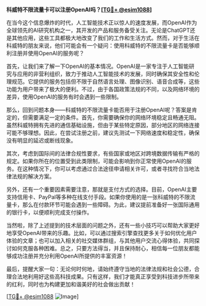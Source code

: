 **科威特不限流量卡可以注册OpenAI吗？[[TG💪+ @esim1088](https://t.me/s/esim1088)]**

在当今这个信息爆炸的时代，人工智能技术正以惊人的速度发展，而OpenAI作为全球领先的AI研究机构之一，其开发的产品和服务备受关注。无论是ChatGPT还是其他应用，这些工具都极大地改变了我们的工作和生活方式。然而，对于生活在科威特的朋友来说，他们可能会有一个疑问：使用科威特的不限流量卡是否能够顺利注册并使用OpenAI的服务呢？

首先，让我们来了解一下OpenAI的基本情况。OpenAI是一家专注于人工智能研究与应用的非营利组织，致力于推动人工智能技术的发展，同时确保其安全性和伦理规范。它提供的服务包括但不限于自然语言处理、图像识别、语音合成等，这些功能为用户带来了极大的便利。不过，由于各国政策法规的不同，以及网络环境的差异，使用OpenAI的服务有时会遇到一些限制。

那么，回到问题本身——科威特的不限流量卡能否用于注册OpenAI呢？答案是肯定的，但需要满足一定的条件。首先，你需要确保你的网络环境稳定且畅通无阻。虽然科威特拥有先进的通信基础设施，但由于某些特定原因，部分地区的网络连接可能不够理想。因此，在尝试注册之前，建议先测试一下网络速度和稳定性，确保没有明显的延迟或断线现象。

其次，考虑到国际间的法律合规性要求，有些国家或地区对跨境数据传输有严格的规定。如果你所在的位置受到此类限制，可能会影响到你正常使用OpenAI的服务。在这种情况下，你可以考虑通过合法途径申请相关许可，或者寻找符合当地法律法规的解决方案。

另外，还有一个重要因素需要注意，那就是支付方式的选择。目前，OpenAI主要支持信用卡、PayPal等多种在线支付手段。如果你使用的是一张科威特的不限流量卡，那么在付款环节可能会遇到一些障碍。为此，建议提前准备好一张国际通用的银行卡，以便顺利完成支付操作。

当然啦，除了上述提到的技术层面的问题之外，还有一些小技巧可以帮助大家更好地享受OpenAI带来的乐趣。比如，可以通过搜索引擎查找更多关于如何优化用户体验的文章；也可以加入相关的社交媒体群组，与其他用户交流心得体验，共同探讨如何克服各种困难。总之，只要方法得当，并且保持耐心，相信每一位朋友都能够成功注册并充分利用OpenAI所提供的丰富资源！

最后，提醒大家一句：无论何时何地，请始终遵守当地的法律法规和社会公德，合理合法地利用好这些高科技成果。只有这样，我们才能真正享受到科技进步所带来的红利，同时也为构建更加和谐美好的社会做出贡献！

[[TG💪+ @esim1088](https://t.me/s/esim1088) ![Image](https://i.postimg.cc/4NQfJmqS/Snipaste-2025-05-13-00-14-12.png)]